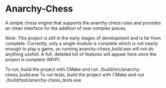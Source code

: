 # Anarchy-Chess
A simple chess engine that supports the anarchy chess rules and provides an clean interface for the addition of new complex pieces.

Note: This project is still in the early stages of development and is far from complete. 
Currently, only a single module is complete which is not nearly enough to play a game, so running anarchy-chess_build.exe will not do anything usefull.
A full, detailed list of features will appear here once the project is complete (MVP).

To run, build the project with CMake and run ./build/src/anarchy-chess_build.exe
To run tests, build the project with CMake and run ./build/test/anarchy-chess_tests.exe
